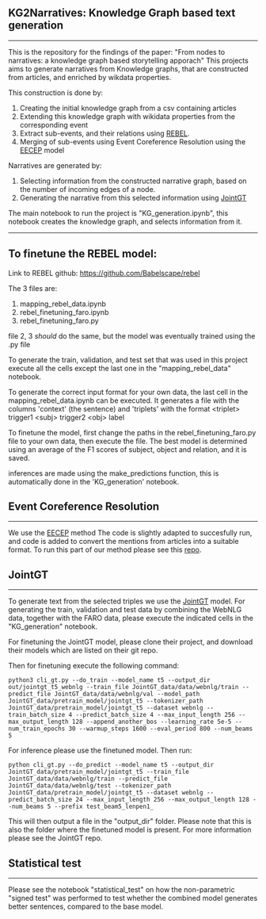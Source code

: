 KG2Narratives: Knowledge Graph based text generation
---
---
This is the repository for the findings of the paper: "From nodes to narratives: a knowledge graph based storytelling apporach"
This projects aims to generate narratives from Knowledge graphs, that are constructed from articles, and enriched by wikdata properties.

This construction is done by:
1. Creating the initial knowledge graph from a csv containing articles
2. Extending this knowledge graph with wikidata properties from the corresponding event
3. Extract sub-events, and their relations using [REBEL](https://github.com/Babelscape/rebel).
4. Merging of sub-events using Event Coreference Resolution using the [EECEP](https://github.com/Helw150/event_entity_coref_ecb_plus) model

Narratives are generated by:
1. Selecting information from the constructed narrative graph, based on the number of incoming edges of a node.
2. Generating the narrative from this selected information using [JointGT](https://github.com/thu-coai/JointGT)

The main notebook to run the project is "KG_generation.ipynb", this notebook creates the knowledge graph, and selects information from it.

---

## To finetune the REBEL model:

Link to REBEL github: https://github.com/Babelscape/rebel

The 3 files are: 
1. mapping_rebel_data.ipynb
2. rebel_finetuning_faro.ipynb
3. rebel_finetuning_faro.py

file 2, 3 *should* do the same, but the model was eventually trained using the .py file

To generate the train, validation, and test set that was used in this project execute all the cells except the last one in the "mapping_rebel_data" notebook.

To generate the correct input format for your own data, the last cell in the mapping_rebel_data.ipynb can be executed. It generates a file with the columns 'context' (the sentence) and 'triplets' with the format  \<triplet> trigger1 \<subj> trigger2 \<obj> label

To finetune the model, first change the paths in the rebel_finetuning_faro.py file to your own data, then execute the file.
The best model is determined using an average of the F1 scores of subject, object and relation, and it is saved.

inferences are made using the make_predictions function, this is automatically done in the 'KG_generation' notebook.

Event Coreference Resolution
---
---
We use the [EECEP](https://github.com/Helw150/event_entity_coref_ecb_plus) method
The code is slightly adapted to succesfully run, and code is added to convert the mentions from articles into a suitable format.
To run this part of our method please see this [repo](https://github.com/ANR-kFLOW/event_coreference_ecb_plus).

JointGT
---
---
To generate text from the selected triples we use the [JointGT](https://github.com/thu-coai/JointGT) model.
For generating the train, validation and test data by combining the WebNLG data, together with the FARO data, please execute the indicated cells in the "KG_generation" notebook.

For finetuning the JointGT model, please clone their project, and download their models which are listed on their git repo.

Then for finetuning execute the following command:
```
python3 cli_gt.py --do_train --model_name t5 --output_dir out/jointgt_t5_webnlg --train_file JointGT_data/data/webnlg/train --predict_file JointGT_data/data/webnlg/val --model_path JointGT_data/pretrain_model/jointgt_t5 --tokenizer_path JointGT_data/pretrain_model/jointgt_t5 --dataset webnlg --train_batch_size 4 --predict_batch_size 4 --max_input_length 256 --max_output_length 128 --append_another_bos --learning_rate 5e-5 --num_train_epochs 30 --warmup_steps 1600 --eval_period 800 --num_beams 5
```

For inference please use the finetuned model. Then run:
```
python cli_gt.py --do_predict --model_name t5 --output_dir JointGT_data/pretrain_model/jointgt_t5 --train_file JointGT_data/data/webnlg/train --predict_file JointGT_data/data/webnlg/test --tokenizer_path JointGT_data/pretrain_model/jointgt_t5 --dataset webnlg --predict_batch_size 24 --max_input_length 256 --max_output_length 128 --num_beams 5 --prefix test_beam5_lenpen1_
```
This will then output a file in the "output_dir" folder. Please note that this is also the folder where the finetuned model is present. For more information please see the JointGT repo.

Statistical test
---
---
Please see the notebook "statistical_test" on how the non-parametric "signed test" was performed to test whether the combined model generates better sentences, compared to the base model.